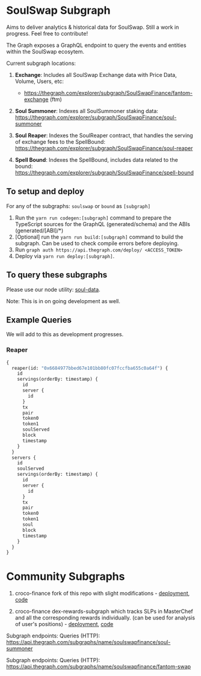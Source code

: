 # SoulSwap Subgraph

Aims to deliver analytics & historical data for SoulSwap. Still a work in progress. Feel free to contribute!

The Graph exposes a GraphQL endpoint to query the events and entities within the SoulSwap ecosytem.

Current subgraph locations:

1. **Exchange**: Includes all SoulSwap Exchange data with Price Data, Volume, Users, etc:
   + https://thegraph.com/explorer/subgraph/SoulSwapFinance/fantom-exchange (ftm)

2. **Soul Summoner**: Indexes all SoulSummoner staking data: https://thegraph.com/explorer/subgraph/SoulSwapFinance/soul-summoner

3. **Soul Reaper**: Indexes the SoulReaper contract, that handles the serving of exchange fees to the SpellBound: https://thegraph.com/explorer/subgraph/SoulSwapFinance/soul-reaper

4. **Spell Bound**: Indexes the SpellBound, includes data related to the bound: https://thegraph.com/explorer/subgraph/SoulSwapFinance/spell-bound

## To setup and deploy

For any of the subgraphs: `soulswap` or `bound` as `[subgraph]`

1. Run the `yarn run codegen:[subgraph]` command to prepare the TypeScript sources for the GraphQL (generated/schema) and the ABIs (generated/[ABI]/\*)
2. [Optional] run the `yarn run build:[subgraph]` command to build the subgraph. Can be used to check compile errors before deploying.
3. Run `graph auth https://api.thegraph.com/deploy/ <ACCESS_TOKEN>`
4. Deploy via `yarn run deploy:[subgraph]`.

## To query these subgraphs

Please use our node utility: [soul-data](https://github.com/soulswap/soul-data).

Note: This is in on going development as well.

## Example Queries

We will add to this as development progresses.

### Reaper

```graphql
{
  reaper(id: "0x6684977bbed67e101bb80fc07fccfba655c0a64f") {
    id
    servings(orderBy: timestamp) {
      id
      server {
        id
      }
      tx
      pair
      token0
      token1
      soulServed
      block
      timestamp
    }
  }
  servers {
    id
    soulServed
    servings(orderBy: timestamp) {
      id
      server {
        id
      }
      tx
      pair
      token0
      token1
      soul
      block
      timestamp
    }
  }
}
```

# Community Subgraphs

1) croco-finance fork of this repo with slight modifications - [deployment](https://thegraph.com/explorer/subgraph/benesjan/sushi-swap), [code](https://github.com/croco-finance/sushiswap-subgraph)

2) croco-finance dex-rewards-subgraph which tracks SLPs in MasterChef and all the corresponding rewards individually. (can be used for analysis of user's positions) - [deployment](https://thegraph.com/explorer/subgraph/benesjan/dex-rewards-subgraph), [code](https://github.com/croco-finance/dex-rewards-subgraph)


Subgraph endpoints:
Queries (HTTP):     https://api.thegraph.com/subgraphs/name/soulswapfinance/soul-summoner

Subgraph endpoints:
Queries (HTTP):     https://api.thegraph.com/subgraphs/name/soulswapfinance/fantom-swap
